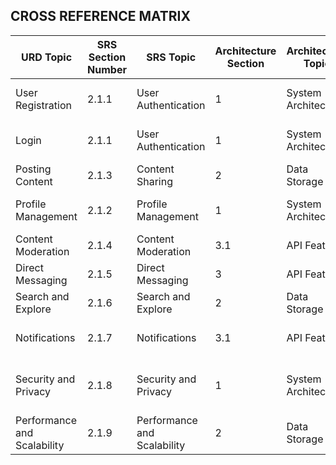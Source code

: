 ## CROSS REFERENCE MATRIX

| URD Topic | SRS Section Number | SRS Topic | Architecture Section | Architecture Topic | Design Sec Number | Design Topic | Test Sec Number | Test Topics |
| --- | --- | --- | --- | --- | --- | --- | --- | --- |
| User Registration | 2.1.1 | User Authentication | 1 | System Architecture | 3.2.1 | User Interface Module | 1.1 | User Registration |
| Login | 2.1.1 | User Authentication | 1 | System Architecture | 3.2.1 | User Interface Module | 1.2 | Login |
| Posting Content | 2.1.3 | Content Sharing | 2 | Data Storage | 3.2.2 | Backend Module | 2.1 | Image/Video Posting |
| Profile Management | 2.1.2 | Profile Management | 1 | System Architecture | 3.2.1 | User Interface Module | 1.5 | Profile Management |
| Content Moderation | 2.1.4 | Content Moderation | 3.1 | API Features | 3.3 | Moderation Tools | 4 | Content Moderation |
| Direct Messaging | 2.1.5 | Direct Messaging | 3 | API Features | 3.2.3 | Messaging Module | 5.3 | Direct Messaging |
| Search and Explore | 2.1.6 | Search and Explore | 2 | Data Storage | 5.1 | Feed Module | 3.5 | Search and Explore |
| Notifications | 2.1.7 | Notifications | 3.1 | API Features | 6.2 | Screen Objects and Actions | 4.4 | Notifications |
| Security and Privacy | 2.1.8 | Security and Privacy | 1 | System Architecture | 5.2 | Profile Management | 1, 2.1, 2.3, 2.4, 4.4, 4.5 | Security and Privacy |
| Performance and Scalability | 2.1.9 | Performance and Scalability | 2 | Data Storage | 3.1 | Architectural Design | 3.1, 3.2, 4.4 | Performance and Scalability |
